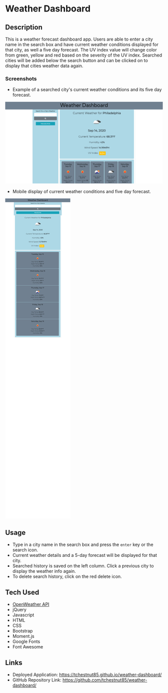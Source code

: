 # Weather Dashboard

## Description
This is a weather forecast dashboard app. Users are able to enter a city name in the search box and have current weather conditions displayed for that city, as well a five day forecast.
The UV index value will change color from green, yellow and red based on the severity of the UV index.
Searched cities will be added below the search button and can be clicked on to display that cities weather data again.

### Screenshots
* Example of a searched city's current weather conditions and its five day forecast.

![screenshot-1](./assets/images/screenshot-1.JPG)

* Mobile display of current weather conditions and five day forecast.

![screenshot-2](./assets/images/screenshot-2.JPG)

## Usage
- Type in a city name in the search box and press the `enter` key or the search icon.
- Current weather details and a 5-day forecast will be displayed for that city.
- Searched history is saved on the left column. Click a previous city to display the weather info again.
- To delete search history, click on the red delete icon.

## Tech Used
* [OpenWeather API](https://openweathermap.org/api)
* jQuery
* Javascript
* HTML
* CSS
* Bootstrap
* Moment.js
* Google Fonts
* Font Awesome

## Links
* Deployed Application: https://tchestnut85.github.io/weather-dashboard/
* GitHub Repository Link: https://github.com/tchestnut85/weather-dashboard/
